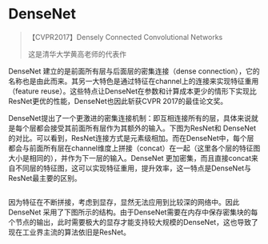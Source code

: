 # DenseNet

> 【CVPR2017】Densely Connected Convolutional Networks
>
> 这是清华大学黄高老师的代表作

DenseNet 建立的是前面所有层与后面层的密集连接（dense connection），它的名称也是由此而来。其另一大特色是通过特征在channel上的连接来实现特征重用（feature reuse）。这些特点让DenseNet在参数和计算成本更少的情形下实现比ResNet更优的性能，DenseNet也因此斩获CVPR 2017的最佳论文奖。

DenseNet提出了一个更激进的密集连接机制：即互相连接所有的层，具体来说就是每个层都会接受其前面所有层作为其额外的输入。下图为ResNet和 DenseNet的对比。可以看到，ResNet连接方式是元素级相加。而在DenseNet中，每个层都会与前面所有层在channel维度上拼接（concat）在一起（这里各个层的特征图大小是相同的），并作为下一层的输入。DenseNet 更加密集，而且直接concat来自不同层的特征图，这可以实现特征重用，提升效率，这一特点是DenseNet与ResNet最主要的区别。

<figure><img src="https://img-blog.csdnimg.cn/2f2a37af6bf74478af088bed0684d370.jpeg" alt=""><figcaption></figcaption></figure>

因为特征在不断拼接，考虑到显存，显然无法应用到比较深的网络中。因此 DenseNet 采用了下图所示的结构。由于DenseNet需要在内存中保存密集块的每个节点的输出，此时需要极大的显存才能支持较大规模的DenseNet，这也导致了现在工业界主流的算法依旧是ResNet。

<figure><img src="../.gitbook/assets/%E5%BE%AE%E4%BF%A1%E6%88%AA%E5%9B%BE_20230125160740.jpg" alt=""><figcaption></figcaption></figure>

